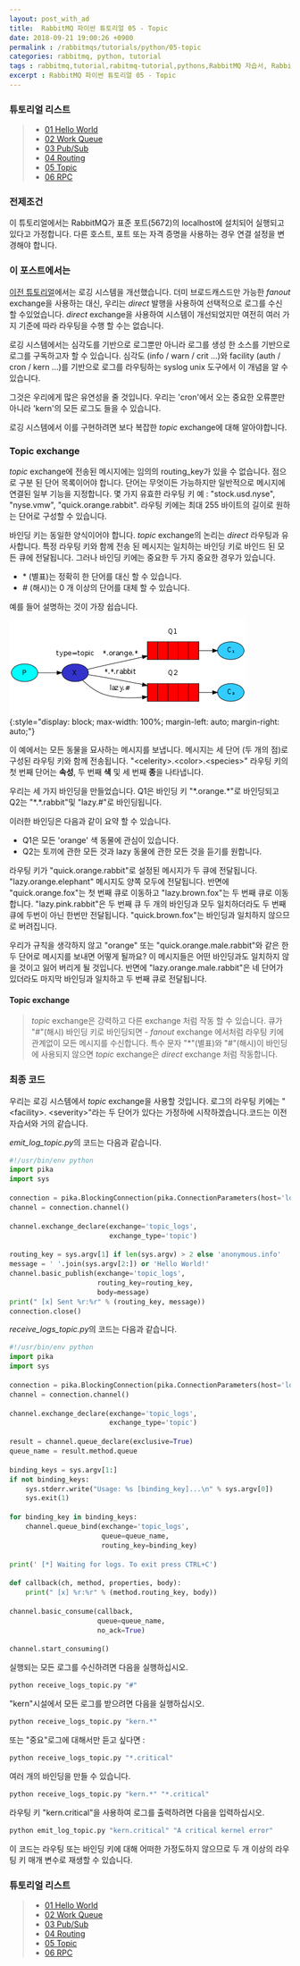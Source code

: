 ```yaml
---
layout: post_with_ad
title:  RabbitMQ 파이썬 튜토리얼 05 - Topic
date: 2018-09-21 19:00:26 +0900
permalink : /rabbitmqs/tutorials/python/05-topic
categories: rabbitmq, python, tutorial
tags : rabbitmq,tutorial,rabitmq-tutorial,pythons,RabbitMQ 자습서, RabbitMQ 시작하기, RabbitMQ 예제
excerpt : RabbitMQ 파이썬 튜토리얼 05 - Topic
---
```

### 튜토리얼 리스트

> + [01 Hello World](/rabbitmqs/tutorials/python/01-hellowolrd)
> + [02 Work Queue](/rabbitmqs/tutorials/python/02-work-queue)
> + [03 Pub/Sub](/rabbitmqs/tutorials/python/03-pub-sub)
> + [04 Routing](/rabbitmqs/tutorials/python/04-routing)
> + [05 Topic](/rabbitmqs/tutorials/python/05-topic)
> + [06 RPC](/rabbitmqs/tutorials/python/06-RPC)

### 전제조건

이 튜토리얼에서는 RabbitMQ가 표준 포트(5672)의 localhost에 설치되어 실행되고 있다고 가정합니다. 다른 호스트, 포트 또는 자격 증명을 사용하는 경우 연결 설정을 변경해야 합니다.
### 이 포스트에서는

[이전 튜토리얼](/rabbitmqs/tutorials/python/04-routing)에서는 로깅 시스템을 개선했습니다. 더미 브로드캐스드만 가능한 *fanout* exchange을 사용하는 대신, 우리는 *direct* 발행을 사용하여 선택적으로 로그를 수신 할 수있었습니다.
*direct* exchange을 사용하여 시스템이 개선되었지만 여전히 여러 가지 기준에 따라 라우팅을 수행 할 수는 없습니다.

로깅 시스템에서는 심각도를 기반으로 로그뿐만 아니라 로그를 생성 한 소스를 기반으로 로그를 구독하고자 할 수 있습니다. 심각도 (info / warn / crit ...)와 facility (auth / cron / kern ...)를 기반으로 로그를 라우팅하는 syslog unix 도구에서 이 개념을 알 수 있습니다.

그것은 우리에게 많은 유연성을 줄 것입니다. 우리는 'cron'에서 오는 중요한 오류뿐만 아니라 'kern'의 모든 로그도 들을 수 있습니다.

로깅 시스템에서 이를 구현하려면 보다 복잡한 *topic* exchange에 대해 알아야합니다.

### Topic exchange

*topic* exchange에 전송된 메시지에는 임의의 routing_key가 있을 수 없습니다. 점으로 구분 된 단어 목록이어야 합니다. 단어는 무엇이든 가능하지만 일반적으로 메시지에 연결된 일부 기능을 지정합니다. 몇 가지 유효한 라우팅 키 예 : "stock.usd.nyse", "nyse.vmw", "quick.orange.rabbit". 라우팅 키에는 최대 255 바이트의 길이로 원하는 단어로 구성할 수 있습니다.

바인딩 키는 동일한 양식이어야 합니다. *topic* exchange의 논리는 *direct* 라우팅과 유사합니다. 특정 라우팅 키와 함께 전송 된 메시지는 일치하는 바인딩 키로 바인드 된 모든 큐에 전달됩니다. 그러나 바인딩 키에는 중요한 두 가지 중요한 경우가 있습니다.

- \* (별표)는 정확히 한 단어를 대신 할 수 있습니다.
- \# (해시)는 0 개 이상의 단어를 대체 할 수 있습니다.
 
예를 들어 설명하는 것이 가장 쉽습니다.

![직접 교환기](/images/2018-09-21/python-five.png){:style="display: block;
    max-width: 100%;
    margin-left: auto;
    margin-right: auto;"}

이 예에서는 모든 동물을 묘사하는 메시지를 보냅니다. 메시지는 세 단어 (두 개의 점)로 구성된 라우팅 키와 함께 전송됩니다. "\<celerity\>.\<color\>.\<species\>" 라우팅 키의 첫 번째 단어는 **속성**, 두 번째 **색** 및 세 번째 **종**을 나타냅니다.

우리는 세 가지 바인딩을 만들었습니다. Q1은 바인딩 키 "\*.orange.\*"로 바인딩되고 Q2는 "\*.\*.rabbit"및 "lazy.\#"로 바인딩됩니다.

이러한 바인딩은 다음과 같이 요약 할 수 있습니다.

- Q1은 모든 'orange' 색 동물에 관심이 있습니다.
- Q2는 토끼에 관한 모든 것과 lazy 동물에 관한 모든 것을 듣기를 원합니다.

라우팅 키가 "quick.orange.rabbit"로 설정된 메시지가 두 큐에 전달됩니다. "lazy.orange.elephant" 메시지도 양쪽 모두에 전달됩니다. 반면에 "quick.orange.fox"는 첫 번째 큐로 이동하고 "lazy.brown.fox"는 두 번째 큐로 이동합니다. "lazy.pink.rabbit"은 두 번째 큐 두 개의 바인딩과 모두 일치하더라도 두 번째 큐에 두번이 아닌 한번만 전달됩니다. "quick.brown.fox"는 바인딩과 일치하지 않으므로 버려집니다.

우리가 규칙을 생각하지 않고 "orange" 또는 "quick.orange.male.rabbit"와 같은 한두 단어로 메시지를 보내면 어떻게 될까요? 이 메시지들은 어떤 바인딩과도 일치하지 않을 것이고 잃어 버리게 될 것입니다.
반면에 "lazy.orange.male.rabbit"은 네 단어가 있더라도 마지막 바인딩과 일치하고 두 번째 큐로 전달됩니다.

#### **Topic exchange**

>*topic* exchange은 강력하고 다른 exchange 처럼 작동 할 수 있습니다.
>큐가 "#"(해시) 바인딩 키로 바인딩되면 - *fanout* exchange 에서처럼 라우팅 키에 관계없이 모든 메시지를 수신합니다.
>특수 문자 "\*"(별표)와 "\#"(해시)이 바인딩에 사용되지 않으면 *topic* exchange은 *direct* exchange 처럼 작동합니다.

### 최종 코드

우리는 로깅 시스템에서 *topic* exchange을 사용할 것입니다. 로그의 라우팅 키에는 "\<facility\>. \<severity\>"라는 두 단어가 있다는 가정하에 시작하겠습니다.코드는 이전 자습서와 거의 같습니다.

*emit_log_topic.py*의 코드는 다음과 같습니다.

``` python
#!/usr/bin/env python
import pika
import sys

connection = pika.BlockingConnection(pika.ConnectionParameters(host='localhost'))
channel = connection.channel()

channel.exchange_declare(exchange='topic_logs',
                         exchange_type='topic')

routing_key = sys.argv[1] if len(sys.argv) > 2 else 'anonymous.info'
message = ' '.join(sys.argv[2:]) or 'Hello World!'
channel.basic_publish(exchange='topic_logs',
                      routing_key=routing_key,
                      body=message)
print(" [x] Sent %r:%r" % (routing_key, message))
connection.close()
```

*receive_logs_topic.py*의 코드는 다음과 같습니다.

``` python
#!/usr/bin/env python
import pika
import sys

connection = pika.BlockingConnection(pika.ConnectionParameters(host='localhost'))
channel = connection.channel()

channel.exchange_declare(exchange='topic_logs',
                         exchange_type='topic')

result = channel.queue_declare(exclusive=True)
queue_name = result.method.queue

binding_keys = sys.argv[1:]
if not binding_keys:
    sys.stderr.write("Usage: %s [binding_key]...\n" % sys.argv[0])
    sys.exit(1)

for binding_key in binding_keys:
    channel.queue_bind(exchange='topic_logs',
                       queue=queue_name,
                       routing_key=binding_key)

print(' [*] Waiting for logs. To exit press CTRL+C')

def callback(ch, method, properties, body):
    print(" [x] %r:%r" % (method.routing_key, body))

channel.basic_consume(callback,
                      queue=queue_name,
                      no_ack=True)

channel.start_consuming()
```


실행되는 모든 로그를 수신하려면 다음을 실행하십시오.

``` python
python receive_logs_topic.py "#"
```

"kern"시설에서 모든 로그를 받으려면 다음을 실행하십시오.

``` python
python receive_logs_topic.py "kern.*"
```

또는 "중요"로그에 대해서만 듣고 싶다면 :

``` python
python receive_logs_topic.py "*.critical"
```

여러 개의 바인딩을 만들 수 있습니다.
``` python
python receive_logs_topic.py "kern.*" "*.critical"
```

라우팅 키 "kern.critical"을 사용하여 로그를 출력하려면 다음을 입력하십시오.
``` python
python emit_log_topic.py "kern.critical" "A critical kernel error"
```

이 코드는 라우팅 또는 바인딩 키에 대해 어떠한 가정도하지 않으므로 두 개 이상의 라우팅 키 매개 변수로 재생할 수 있습니다.

### 튜토리얼 리스트

> + [01 Hello World](/rabbitmqs/tutorials/python/01-hellowolrd)
> + [02 Work Queue](/rabbitmqs/tutorials/python/02-work-queue)
> + [03 Pub/Sub](/rabbitmqs/tutorials/python/03-pub-sub)
> + [04 Routing](/rabbitmqs/tutorials/python/04-routing)
> + [05 Topic](/rabbitmqs/tutorials/python/05-topic)
> + [06 RPC](/rabbitmqs/tutorials/python/06-RPC)